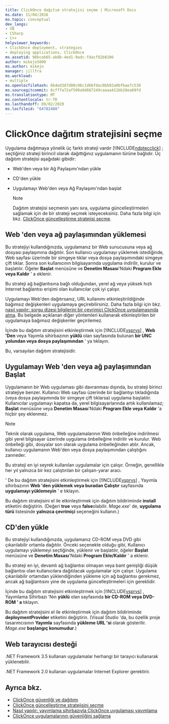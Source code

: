 ```yaml
---
title: ClickOnce dağıtım stratejisi seçme | Microsoft Docs
ms.date: 11/04/2016
ms.topic: conceptual
dev_langs:
- VB
- CSharp
- C++
helpviewer_keywords:
- ClickOnce deployment, strategies
- deploying applications, ClickOnce
ms.assetid: 98bcab65-ab8b-4ed1-9adc-fdacf92b8106
author: mikejo5000
ms.author: mikejo
manager: jillfra
ms.workload:
- multiple
ms.openlocfilehash: 6b4ed387d00c96c1d66fdac0bb92a0bfbae7c530
ms.sourcegitcommit: 6cfffa72af599a9d667249caaaa411bb28ea69fd
ms.translationtype: MT
ms.contentlocale: tr-TR
ms.lasthandoff: 09/02/2020
ms.locfileid: "64782488"
---
```

# <a name="choose-a-clickonce-deployment-strategy"></a>ClickOnce dağıtım stratejisini seçme
Uygulama dağıtmaya yönelik üç farklı strateji vardır [!INCLUDE[ndptecclick](../deployment/includes/ndptecclick_md.md)] ; seçtiğiniz strateji birincil olarak dağıttığınız uygulamanın türüne bağlıdır. Üç dağıtım stratejisi aşağıdaki gibidir:

- Web'den veya bir Ağ Paylaşımı'ndan yükle

- CD'den yükle

- Uygulamayı Web'den veya Ağ Paylaşımı'ndan başlat

    > [!NOTE]
    > Dağıtım stratejisi seçmenin yanı sıra, uygulama güncelleştirmeleri sağlamak için de bir strateji seçmek isteyeceksiniz. Daha fazla bilgi için bkz. [ClickOnce güncelleştirme stratejisi seçme](../deployment/choosing-a-clickonce-update-strategy.md).

## <a name="install-from-the-web-or-a-network-share"></a>Web 'den veya ağ paylaşımından yüklemesi
 Bu stratejiyi kullandığınızda, uygulamanız bir Web sunucusuna veya ağ dosyası paylaşımına dağıtılır. Son kullanıcı uygulamayı yüklemek istediğinde, Web sayfası üzerinde bir simgeye tıklar veya dosya paylaşımındaki simgeye çift tıklar. Sonra son kullanıcının bilgisayarında uygulama indirilir, kurulur ve başlatılır. Öğeler **Başlat** menüsüne ve **Denetim Masası**'Ndaki **Program Ekle veya Kaldır** ' a eklenir.

 Bu strateji ağ bağlantısına bağlı olduğundan, yerel ağ veya yüksek hızlı Internet bağlantısı erişimi olan kullanıcılar çok iyi çalışır.

 Uygulamayı Web'den dağıtırsanız, URL kullanımı etkinleştirildiğinde bağımsız değişkenleri uygulamaya geçirebilirsiniz. Daha fazla bilgi için bkz. [nasıl yapılır: sorgu dizesi bilgilerini bir çevrimiçi ClickOnce uygulamasında alma](../deployment/how-to-retrieve-query-string-information-in-an-online-clickonce-application.md). Bu belgede açıklanan diğer yöntemleri kullanarak etkinleştirilen bir uygulamaya bağımsız değişkenler geçirilemez.

 İçinde bu dağıtım stratejisini etkinleştirmek için [!INCLUDE[vsprvs](../code-quality/includes/vsprvs_md.md)] , **Web 'Den** veya Yayımla sihirbazının **yüklü** olan sayfasında bulunan **bir UNC yolundan veya dosya paylaşımından** ' ya tıklayın.

 Bu, varsayılan dağıtım stratejisidir.

## <a name="start-the-application-from-the-web-or-a-network-share"></a>Uygulamayı Web 'den veya ağ paylaşımından Başlat
 Uygulamanın bir Web uygulaması gibi davranması dışında, bu strateji birinci stratejiye benzer. Kullanıcı Web sayfası üzerinde bir bağlantıyı tıkladığında (veya dosya paylaşımında bir simgeye çift tıklarsa) uygulama başlatılır. Kullanıcılar uygulamayı kapatsa da, yerel bilgisayarlarında artık kullanılamaz; **Başlat** menüsüne veya **Denetim Masası**'Ndaki **Program Ekle veya Kaldır** 'a hiçbir şey eklenmez.

> [!NOTE]
> Teknik olarak uygulama, Web uygulamalarının Web önbelleğine indirilmesi gibi yerel bilgisayar üzerinde uygulama önbelleğine indirilir ve kurulur. Web önbelleği gibi, dosyalar son olarak uygulama önbelleğinden atılır. Ancak, kullanıcı uygulamanın Web'den veya dosya paylaşımından çalıştığını zanneder.

 Bu strateji en iyi seyrek kullanılan uygulamalar için çalışır. Örneğin, genellikle her yıl yalnızca bir kez çalıştırılan bir çalışan-yarar aracı.

 ' De bu dağıtım stratejisini etkinleştirmek için [!INCLUDE[vsprvs](../code-quality/includes/vsprvs_md.md)] , Yayımla sihirbazının **Web 'den yüklemek veya buradan Çalıştır** sayfasında **uygulamayı yüklemeyin** ' e tıklayın.

 Bu dağıtım stratejisini el ile etkinleştirmek için dağıtım bildiriminde **install** etiketini değiştirin. (Değeri **true** veya **false**olabilir. *Mage.exe*' de, **uygulama türü** listesinde **yalnızca çevrimiçi** seçeneğini kullanın.)

## <a name="install-from-a-cd"></a>CD'den yükle
 Bu stratejiyi kullandığınızda, uygulamanız CD-ROM veya DVD gibi çıkarılabilir ortamla dağıtılır. Önceki seçenekte olduğu gibi, Kullanıcı uygulamayı yüklemeyi seçtiğinde, yüklenir ve başlatılır, öğeler **Başlat** menüsüne ve **Denetim Masası**'Ndaki **Program Ekle/Kaldır** ' a eklenir.

 Bu strateji en iyi, devamlı ağ bağlantısı olmayan veya bant genişliği düşük bağlantısı olan kullanıcılara dağıtılacak uygulamalar için çalışır. Uygulama çıkarılabilir ortamdan yüklendiğinden yükleme için ağ bağlantısı gerekmez, ancak ağ bağlantısını yine de uygulama güncelleştirmeleri için gereklidir.

 İçinde bu dağıtım stratejisini etkinleştirmek için [!INCLUDE[vsprvs](../code-quality/includes/vsprvs_md.md)] , Yayımlama Sihirbazı 'Nın **yüklü** olan sayfasında **bir CD-ROM veya DVD-ROM ' a** tıklayın.

 Bu dağıtım stratejisini el ile etkinleştirmek için dağıtım bildiriminde **deploymentProvider** etiketini değiştirin. (Visual Studio 'da, bu özellik proje tasarımcısının **Yayımla** sayfasında **yükleme URL 'si** olarak gösterilir. *Mage.exe* **başlangıç konumudur**.)

## <a name="web-browser-support"></a>Web tarayıcısı desteği
 .NET Framework 3.5 kullanan uygulamalar herhangi bir tarayıcı kullanarak yüklenebilir.

 .NET Framework 2.0 kullanan uygulamalar Internet Explorer gerektirir.

## <a name="see-also"></a>Ayrıca bkz.
- [ClickOnce güvenliği ve dağıtımı](../deployment/clickonce-security-and-deployment.md)
- [ClickOnce güncelleştirme stratejisini seçme](../deployment/choosing-a-clickonce-update-strategy.md)
- [Nasıl yapılır: yayımlama sihirbazıyla ClickOnce uygulaması yayımlama](../deployment/how-to-publish-a-clickonce-application-using-the-publish-wizard.md)
- [ClickOnce uygulamalarının güvenliğini sağlama](../deployment/securing-clickonce-applications.md)